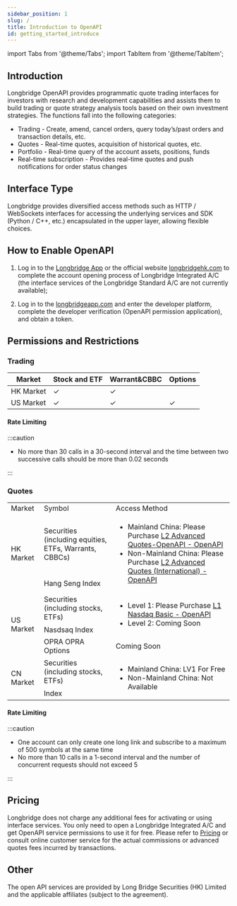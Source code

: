 ```yaml
---
sidebar_position: 1
slug: /
title: Introduction to OpenAPI
id: getting_started_introduce
---
```


import Tabs from '@theme/Tabs';
import TabItem from '@theme/TabItem';

## Introduction

Longbridge OpenAPI provides programmatic quote trading interfaces for investors with research and development capabilities and assists them to build trading or quote strategy analysis tools based on their own investment strategies. The functions fall into the following categories:

- Trading - Create, amend, cancel orders, query today’s/past orders and transaction details, etc.
- Quotes - Real-time quotes, acquisition of historical quotes, etc.
- Portfolio - Real-time query of the account assets, positions, funds
- Real-time subscription - Provides real-time quotes and push notifications for order status changes

## Interface Type

Longbridge provides diversified access methods such as HTTP / WebSockets interfaces for accessing the underlying services and SDK (Python / C++, etc.) encapsulated in the upper layer, allowing flexible choices.

## How to Enable OpenAPI

1. Log in to the [Longbridge App](https://longbridgeapp.com/download) or the official website [longbridgehk.com](https://longbridge.hk) to complete the account opening process of Longbridge Integrated A/C (the interface services of the Longbridge Standard A/C are not currently available);

2. Log in to the [longbridgeapp.com](https://longbridgeapp.com) and enter the developer platform, complete the developer verification (OpenAPI permission application), and obtain a token.

## Permissions and Restrictions

### Trading

| Market     | Stock and ETF | Warrant&CBBC | Options |
| -------- | -------- | ---- | ---- |
| HK Market | ✓        | ✓    |      |
| US Market | ✓        | ✓    | ✓    |

#### Rate Limiting

:::caution

- No more than 30 calls in a 30-second interval and the time between two successive calls should be more than 0.02 seconds

:::

### Quotes

<table>
    <tr>
        <td>Market</td>
        <td>Symbol</td>
        <td>Access Method</td>
    </tr>
    <tr>
        <td rowspan="2">HK Market</td>
        <td>Securities (including equities, ETFs, Warrants, CBBCs)</td>
        <td rowspan="2">
            <ul>
            <li>Mainland China: Please Purchase <font color="red"><a href="https://activity.lbkrs.com/spa/mall?market=HK">L2 Advanced Quotes-OpenAPI - OpenAPI</a></font></li>
            <li>Non-Mainland China: Please Purchase <font color="red"><a href="https://activity.lbkrs.com/spa/mall?market=HK">L2 Advanced Quotes (International) -OpenAPI</a></font></li>
            </ul>
        </td>
    </tr>
    <tr>
        <td>Hang Seng Index</td>
    </tr>
    <tr>
        <td rowspan="3">US Market</td>
        <td>Securities (including stocks, ETFs)</td>
        <td rowspan="2">
            <ul>
            <li>Level 1: Please Purchase <font color="red"><a href="https://activity.lbkrs.com/spa/mall?market=US">L1 Nasdaq Basic - OpenAPI</a></font></li>
            <li>
                Level 2: Coming Soon
            </li>
            </ul>
        </td>
    </tr>
    <tr>
        <td>Nasdsaq Index</td>
    </tr>
    <tr>
        <td>OPRA OPRA Options</td>
        <td>
            Coming Soon
        </td>
    </tr>
    <tr>
        <td rowspan="2">CN Market</td>
        <td>Securities (including stocks, ETFs)</td>
        <td rowspan="2">
        <ul>
            <li>Mainland China: LV1 For Free</li>
            <li>Non-Mainland China: Not Available</li>
        </ul>
        </td>
    </tr>
    <tr>
        <td>Index</td>
    </tr>
</table>

#### Rate Limiting

:::caution

- One account can only create one long link and subscribe to a maximum of 500 symbols at the same time
- No more than 10 calls in a 1-second interval and the number of concurrent requests should not exceed 5

:::

## Pricing

Longbridge does not charge any additional fees for activating or using interface services. You only need to open a Longbridge Integrated A/C and get OpenAPI service permissions to use it for free. Please refer to [Pricing](https://longbridge.hk/rate) or consult online customer service for the actual commissions or advanced quotes fees incurred by transactions.

## Other

The open API services are provided by Long Bridge Securities (HK) Limited and the applicable affiliates (subject to the agreement).
